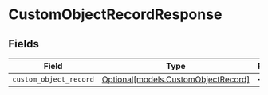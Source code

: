 # CustomObjectRecordResponse


## Fields

| Field                                                                  | Type                                                                   | Required                                                               | Description                                                            |
| ---------------------------------------------------------------------- | ---------------------------------------------------------------------- | ---------------------------------------------------------------------- | ---------------------------------------------------------------------- |
| `custom_object_record`                                                 | [Optional[models.CustomObjectRecord]](../models/customobjectrecord.md) | :heavy_minus_sign:                                                     | N/A                                                                    |